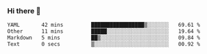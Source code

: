 ### Hi there 👋

<!--
**urzz/urzz** is a ✨ _special_ ✨ repository because its `README.md` (this file) appears on your GitHub profile.

Here are some ideas to get you started:

- 🔭 I’m currently working on ...
- 🌱 I’m currently learning ...
- 👯 I’m looking to collaborate on ...
- 🤔 I’m looking for help with ...
- 💬 Ask me about ...
- 📫 How to reach me: ...
- 😄 Pronouns: ...
- ⚡ Fun fact: ...
-->

<!--START_SECTION:waka-->

```txt
YAML       42 mins         █████████████████▒░░░░░░░   69.61 %
Other      11 mins         █████░░░░░░░░░░░░░░░░░░░░   19.64 %
Markdown   5 mins          ██▒░░░░░░░░░░░░░░░░░░░░░░   09.84 %
Text       0 secs          ▒░░░░░░░░░░░░░░░░░░░░░░░░   00.92 %
```

<!--END_SECTION:waka-->

